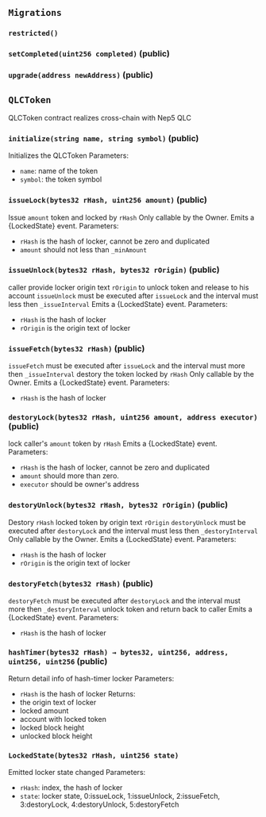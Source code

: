 ## `Migrations`





### `restricted()`






### `setCompleted(uint256 completed)` (public)





### `upgrade(address newAddress)` (public)








## `QLCToken`

QLCToken contract realizes cross-chain with Nep5 QLC




### `initialize(string name, string symbol)` (public)



Initializes the QLCToken
Parameters:
- `name`: name of the token
- `symbol`: the token symbol

### `issueLock(bytes32 rHash, uint256 amount)` (public)



Issue `amount` token and locked by `rHash`
Only callable by the Owner.
Emits a {LockedState} event.
Parameters:
- `rHash` is the hash of locker, cannot be zero and duplicated
- `amount` should not less than `_minAmount`

### `issueUnlock(bytes32 rHash, bytes32 rOrigin)` (public)



caller provide locker origin text `rOrigin` to unlock token and release to his account
`issueUnlock` must be executed after `issueLock` and the interval must less then `_issueInterval`
Emits a {LockedState} event.
Parameters:
- `rHash` is the hash of locker
- `rOrigin` is the origin text of locker

### `issueFetch(bytes32 rHash)` (public)



`issueFetch` must be executed after `issueLock` and the interval must more then `_issueInterval`
destory the token locked by `rHash`
Only callable by the Owner.
Emits a {LockedState} event.
Parameters:
- `rHash` is the hash of locker

### `destoryLock(bytes32 rHash, uint256 amount, address executor)` (public)



lock caller's `amount` token by `rHash`
Emits a {LockedState} event.
Parameters:
- `rHash` is the hash of locker, cannot be zero and duplicated
- `amount` should more than zero.
- `executor` should be owner's address

### `destoryUnlock(bytes32 rHash, bytes32 rOrigin)` (public)



Destory `rHash` locked token by origin text `rOrigin`
`destoryUnlock` must be executed after `destoryLock` and the interval must less then `_destoryInterval`
Only callable by the Owner.
Emits a {LockedState} event.
Parameters:
- `rHash` is the hash of locker
- `rOrigin` is the origin text of locker

### `destoryFetch(bytes32 rHash)` (public)



`destoryFetch` must be executed after `destoryLock` and the interval must more then `_destoryInterval`
unlock token and return back to caller
Emits a {LockedState} event.
Parameters:
- `rHash` is the hash of locker

### `hashTimer(bytes32 rHash) → bytes32, uint256, address, uint256, uint256` (public)



Return detail info of hash-timer locker
Parameters:
- `rHash` is the hash of locker
Returns:
- the origin text of locker
- locked amount
- account with locked token
- locked block height
- unlocked block height


### `LockedState(bytes32 rHash, uint256 state)`



Emitted locker state changed
Parameters:
- `rHash`: index, the hash of locker
- `state`: locker state, 0:issueLock, 1:issueUnlock, 2:issueFetch, 3:destoryLock, 4:destoryUnlock, 5:destoryFetch

